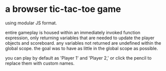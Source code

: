 # a browser tic-tac-toe game
using modular JS format.

entire gameplay is housed within an immediately invoked function expression,
only returning variables that are needed to update the player objects and scoreboard.
any variables not returned are undefined within the global scope.
the goal was to have as little in the global scope as possible.

you can play by default as 'Player 1' and 'Player 2,' or click the pencil
to replace them with custom names.
